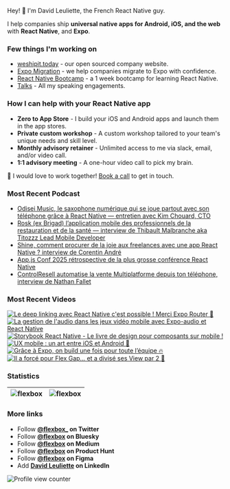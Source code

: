 Hey! 👋 I'm David Leuliette, the French React Native guy.

I help companies ship **universal native apps for Android, iOS, and the web** with **React Native**, and **Expo**.

### Few things I'm working on

- [weshipit.today](https://github.com/flexbox/weshipit.today/) - our open sourced company website.
- [Expo Migration](https://weshipit.today/react-native-migration) - we help companies migrate to Expo with confidence.
- [React Native Bootcamp](https://github.com/flexbox/react-native-bootcamp) - a 1 week bootcamp for learning React Native.
- [Talks](https://davidl.fr/talks) - All my speaking engagements.

### How I can help with your React Native app

- **Zero to App Store** - I build your iOS and Android apps and launch them in the app stores.
- **Private custom workshop** - A custom workshop tailored to your team's unique needs and skill level.
- **Monthly advisory retainer** - Unlimited access to me via slack, email, and/or video call.
- **1:1 advisory meeting** - A one-hour video call to pick my brain.

💌 I would love to work together! [Book a call](https://cal.com/davidl/weshipit-onboarding) to get in touch.

### Most Recent Podcast

<!-- PODCAST:START -->
- [Odisei Music, le saxophone numérique qui se joue partout avec son téléphone grâce à React Native — entretien avec Kim Chouard, CTO](https://podcasters.spotify.com/pod/show/weshipit/episodes/Odisei-Music--le-saxophone-numrique-qui-se-joue-partout-avec-son-tlphone-grce--React-Native--entretien-avec-Kim-Chouard--CTO-e360jo1)
- [Rosk (ex Brigad) l’application mobile des professionnels de la restauration et de la santé — interview de Thibault Malbranche aka Titozzz Lead Mobile Developer](https://podcasters.spotify.com/pod/show/weshipit/episodes/Rosk-ex-Brigad-lapplication-mobile-des-professionnels-de-la-restauration-et-de-la-sant--interview-de-Thibault-Malbranche-aka-Titozzz-Lead-Mobile-Developer-e35vq0o)
- [Shine, comment procurer de la joie aux freelances avec une app React Native ? interview de Corentin André](https://podcasters.spotify.com/pod/show/weshipit/episodes/Shine--comment-procurer-de-la-joie-aux-freelances-avec-une-app-React-Native---interview-de-Corentin-Andr-e35svp8)
- [App.js Conf 2025 rétrospective de la plus grosse conférence React Native](https://podcasters.spotify.com/pod/show/weshipit/episodes/App-js-Conf-2025-rtrospective-de-la-plus-grosse-confrence-React-Native-e345n72)
- [ControlResell automatise la vente Multiplatforme depuis ton téléphone, interview de Nathan Fallet](https://podcasters.spotify.com/pod/show/weshipit/episodes/ControlResell-automatise-la-vente-Multiplatforme-depuis-ton-tlphone--interview-de-Nathan-Fallet-e33okpi)<!-- PODCAST:END -->

### Most Recent Videos

<!-- BEGIN YOUTUBE-CARDS -->
[![Le deep linking avec React Native c'est possible ! Merci Expo Router 🚀](https://ytcards.demolab.com/?id=rNQ8nS-gin0&title=Le+deep+linking+avec+React+Native+c%27est+possible+%21+Merci+Expo+Router+%F0%9F%9A%80&lang=en&timestamp=1754906496&background_color=%230d1117&title_color=%23ffffff&stats_color=%23dedede&max_title_lines=1&width=250&border_radius=5 "Le deep linking avec React Native c'est possible ! Merci Expo Router 🚀")](https://www.youtube.com/shorts/rNQ8nS-gin0)
[![La gestion de l'audio dans les jeux vidéo mobile avec Expo-audio et React Native](https://ytcards.demolab.com/?id=UJdt4StViR8&title=La+gestion+de+l%27audio+dans+les+jeux+vide%CC%81o+mobile+avec+Expo-audio+et+React+Native&lang=en&timestamp=1754647261&background_color=%230d1117&title_color=%23ffffff&stats_color=%23dedede&max_title_lines=1&width=250&border_radius=5 "La gestion de l'audio dans les jeux vidéo mobile avec Expo-audio et React Native")](https://www.youtube.com/shorts/UJdt4StViR8)
[![Storybook React Native - Le livre de design pour composants sur mobile !](https://ytcards.demolab.com/?id=lJAqjVOwYSY&title=Storybook+React+Native+-+Le+livre+de+design+pour+composants+sur+mobile+%21&lang=en&timestamp=1754474480&background_color=%230d1117&title_color=%23ffffff&stats_color=%23dedede&max_title_lines=1&width=250&border_radius=5 "Storybook React Native - Le livre de design pour composants sur mobile !")](https://www.youtube.com/shorts/lJAqjVOwYSY)
[![UX mobile : un art entre iOS et Android 🎨](https://ytcards.demolab.com/?id=hl2frG2gI_A&title=UX+mobile+%3A+un+art+entre+iOS+et+Android+%F0%9F%8E%A8&lang=en&timestamp=1754301666&background_color=%230d1117&title_color=%23ffffff&stats_color=%23dedede&max_title_lines=1&width=250&border_radius=5 "UX mobile : un art entre iOS et Android 🎨")](https://www.youtube.com/shorts/hl2frG2gI_A)
[![Grâce à Expo, on build une fois pour toute l’équipe 🔥](https://ytcards.demolab.com/?id=CTm7bhKvzBE&title=Gr%C3%A2ce+%C3%A0+Expo%2C+on+build+une+fois+pour+toute+l%E2%80%99%C3%A9quipe+%F0%9F%94%A5&lang=en&timestamp=1754042428&background_color=%230d1117&title_color=%23ffffff&stats_color=%23dedede&max_title_lines=1&width=250&border_radius=5 "Grâce à Expo, on build une fois pour toute l’équipe 🔥")](https://www.youtube.com/shorts/CTm7bhKvzBE)
[![Il a forcé pour Flex Gap… et a divisé ses View par 2 🚀](https://ytcards.demolab.com/?id=j2bgxnhElGQ&title=Il+a+forc%C3%A9+pour+Flex+Gap%E2%80%A6+et+a+divis%C3%A9+ses+View+par+2+%F0%9F%9A%80&lang=en&timestamp=1753956076&background_color=%230d1117&title_color=%23ffffff&stats_color=%23dedede&max_title_lines=1&width=250&border_radius=5 "Il a forcé pour Flex Gap… et a divisé ses View par 2 🚀")](https://www.youtube.com/shorts/j2bgxnhElGQ)
<!-- END YOUTUBE-CARDS -->

### Statistics

| <img src="https://github-readme-stats.vercel.app/api?username=flexbox&show_icons=false&theme=buefy" alt="flexbox" />  | <img src="https://github-readme-stats.vercel.app/api/top-langs/?username=flexbox&layout=compact&hide=html,SCSS,Java&theme=buefy" alt="flexbox" /> |
| ------------- | ------------- |

### More links

- Follow **<a href="https://twitter.com/intent/follow?screen_name=flexbox_">@flexbox_</a> on Twitter**
- Follow **<a href="https://bsky.app/profile/flexbox.bsky.social">@flexbox</a> on Bluesky**
- Follow **<a href="https://medium.com/@flexbox">@flexbox</a> on Medium**
- Follow **<a href="https://www.producthunt.com/@flexbox">@flexbox</a> on Product Hunt**
- Follow **<a href="https://www.figma.com/@flexbox">@flexbox</a> on Figma**
- Add **<a href="https://www.linkedin.com/in/david-leuliette">David Leuliette</a> on LinkedIn**

![Profile view counter](https://komarev.com/ghpvc/?username=flexbox)
